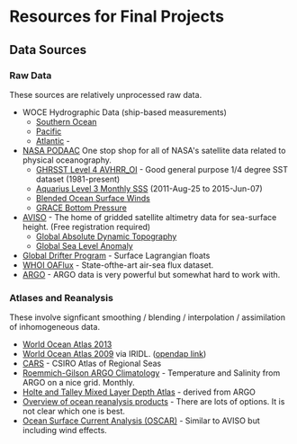 # Resources for Final Projects

## Data Sources

### Raw Data

These sources are relatively unprocessed raw data.

* WOCE Hydrographic Data (ship-based measurements)
  * [Southern Ocean](http://woceatlas.tamu.edu/)
  * [Pacific](http://www-pord.ucsd.edu/whp_atlas/pacific_index.html)
  * [Atlantic](http://www-pord.ucsd.edu/whp_atlas/atlantic_index.html) -
* [NASA PODAAC](http://podaac.jpl.nasa.gov/) One stop shop for all of NASA's
satellite data related to physical oceanography.
  * [GHRSST Level 4 AVHRR_OI](http://podaac.jpl.nasa.gov/dataset/NCDC-L4LRblend-GLOB-AVHRR_OI) -
  Good general purpose 1/4 degree SST dataset (1981-present)
  * [Aquarius Level 3 Monthly SSS](http://podaac.jpl.nasa.gov/dataset/AQUARIUS_L3_SSS_SM_SMI_MONTHLY_V4)
  (2011-Aug-25 to 2015-Jun-07)
  * [Blended Ocean Surface Winds](http://podaac.jpl.nasa.gov/dataset/CCMP_MEASURES_ATLAS_L4_OW_L3_5A_MONTHLY_WIND_VECTORS_FLK)
  * [GRACE Bottom Pressure](http://podaac.jpl.nasa.gov/dataset/TELLUS_OCEAN_NC_RL05)
* [AVISO](http://www.aviso.oceanobs.com/en/data/products/index.html) - The home
of gridded satellite altimetry data for sea-surface height. (Free registration
required)
  * [Global Absolute Dynamic Topography](http://aviso.altimetry.fr/index.php?id=1271)
  * [Global Sea Level Anomaly](http://aviso.altimetry.fr/index.php?id=1272)
* [Global Drifter Program](http://www.aoml.noaa.gov/phod/dac/index.php) - Surface
Lagrangian floats
* [WHOI OAFlux](http://oaflux.whoi.edu/) - State-ofthe-art air-sea flux dataset.
* [ARGO](http://www.argo.ucsd.edu/) - ARGO data is very powerful but somewhat
hard to work with.

### Atlases and Reanalysis

These involve signficant smoothing / blending / interpolation / assimilation of
inhomogeneous data.

* [World Ocean Atlas 2013](https://www.nodc.noaa.gov/OC5/woa13/)
* [World Ocean Atlas 2009](http://iridl.ldeo.columbia.edu/SOURCES/.NOAA/.NODC/.WOA09/+.Grid-1x1/.Annual/) via IRIDL. ([opendap link](http://iridl.ldeo.columbia.edu/SOURCES/.NOAA/.NODC/.WOA09/+.Grid-1x1/.Annual/dods))
* [CARS](http://www.marine.csiro.au/~dunn/cars2009/) - CSIRO Atlas of Regional
Seas
* [Roemmich-Gilson ARGO Climatology](http://sio-argo.ucsd.edu/RG_Climatology.html) - Temperature and
Salinity from ARGO on a nice grid. Monthly.
* [Holte and Talley Mixed Layer Depth Atlas](http://mixedlayer.ucsd.edu/) -
derived from ARGO
* [Overview of ocean reanalysis products](https://reanalyses.org/ocean/overview-current-reanalyses) - There are
lots of options. It is not clear which one is best.
* [Ocean Surface Current Analysis (OSCAR)](http://www.oscar.noaa.gov/) - Similar
to AVISO but including wind effects.
